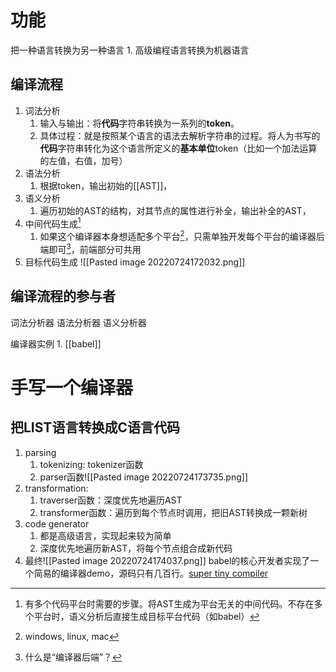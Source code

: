 # 功能
把一种语言转换为另一种语言
	1. 高级编程语言转换为机器语言
## 编译流程
1. 词法分析
	1. 输入与输出：将**代码**字符串转换为一系列的**token**。
	2. 具体过程：就是按照某个语言的语法去解析字符串的过程。将人为书写的**代码**字符串转化为这个语言所定义的**基本单位**token（比如一个加法运算的左值，右值，加号）
2. 语法分析
	1. 根据token，输出初始的[[AST]]，
3. 语义分析
	1. 遍历初始的AST的结构，对其节点的属性进行补全，输出补全的AST，
4. 中间代码生成[^1]
	1. 如果这个编译器本身想适配多个平台[^2]，只需单独开发每个平台的编译器后端即可[^3]，前端部分可共用
5. 目标代码生成
![[Pasted image 20220724172032.png]]
## 编译流程的参与者
词法分析器
语法分析器
语义分析器

编译器实例
	1. [[babel]] 

# 手写一个编译器
## 把LIST语言转换成C语言代码
1. parsing
	1. tokenizing: tokenizer函数
	2. parser函数![[Pasted image 20220724173735.png]]
2. transformation:
	1. traverser函数：深度优先地遍历AST
	2. transformer函数：遍历到每个节点时调用，把旧AST转换成一颗新树
3. code generator
	1. 都是高级语言，实现起来较为简单
	2. 深度优先地遍历新AST，将每个节点组合成新代码
4. 最终![[Pasted image 20220724174037.png]]
babel的核心开发者实现了一个简易的编译器demo，源码只有几百行。[super tiny compiler](https://github.com/jamiebuilds/the-super-tiny-compiler)



[^1]: 有多个代码平台时需要的步骤。将AST生成为平台无关的中间代码。不存在多个平台时，语义分析后直接生成目标平台代码（如babel）
[^2]: windows, linux, mac
[^3]: 什么是“编译器后端”？